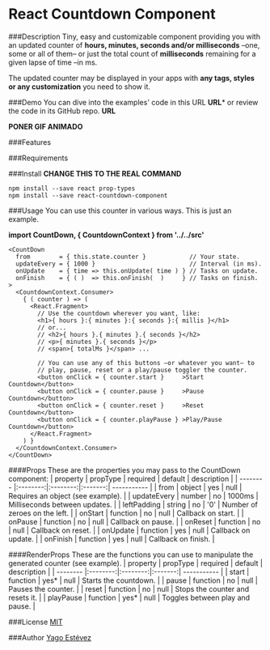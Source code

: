 # React Countdown Component

###Description
Tiny, easy and customizable component providing you with an updated counter of **hours, minutes, seconds and/or milliseconds** –one, some or all of them– or just the total count of **milliseconds** remaining for a given lapse of time –in ms.

The updated counter may be displayed in your apps with **any tags, styles or any customization** you need to show it.

###Demo
You can dive into the examples' code in this URL **URL*** or review the code in its GitHub repo. **URL**

**PONER GIF ANIMADO**

###Features

###Requirements

###Install
**CHANGE THIS TO THE REAL COMMAND**
```
npm install --save react prop-types
npm install --save react-countdown-component
```

###Usage
You can use this counter in various ways. This is just an example.

**import CountDown, { CountdownContext } from '../../src'**
```
<CountDown
  from        = { this.state.counter }            // Your state.
  updateEvery = { 1000 }                          // Interval (in ms).
  onUpdate    = { time => this.onUpdate( time ) } // Tasks on update.
  onFinish    = { ( )  => this.onFinish(  )     } // Tasks on finish.
>
  <CountdownContext.Consumer>
    { ( counter ) => (
      <React.Fragment>
        // Use the countdown wherever you want, like:
        <h1>{ hours }:{ minutes }:{ seconds }:{ millis }</h1>
        // or...
        // <h2>{ hours }.{ minutes }.{ seconds }</h2>
        // <p>{ minutes }.{ seconds }</p>
        // <span>{ totalMs }</span> ...

        // You can use any of this buttons –or whatever you want– to
        // play, pause, reset or a play/pause toggler the counter.
        <button onClick = { counter.start }     >Start Countdown</button>
        <button onClick = { counter.pause }     >Pause Countdown</button>
        <button onClick = { counter.reset }     >Reset Countdown</button>
        <button onClick = { counter.playPause } >Play/Pause Countdown</button>
      </React.Fragment>
    ) }
  </CountdownContext.Consumer>
</CountDown>
```
####Props
These are the properties you may pass to the CountDown component:
| property | propType | required | default | description |
| -------- |:--------:|:--------:|:-------:| ----------- |
| from | object | yes | null | Requires an object (see example). |
| updateEvery | number | no | 1000ms | Milliseconds between updates. |
| leftPadding | string | no | '0' | Number of zeroes on the left. |
| onStart | function | no | null | Callback on start. |
| onPause | function | no | null | Callback on pause. |
| onReset | function | no | null | Callback on reset. |
| onUpdate | function | yes | null | Callback on update. |
| onFinish | function | yes | null | Callback on finish. |

####RenderProps
These are the functions you can use to manipulate the generated counter (see example).
| property | propType | required | default | description |
| -------- |:--------:|:--------:|:-------:| ----------- |
| start | function | yes* | null | Starts the countdown. |
| pause | function | no | null | Pauses the counter. |
| reset | function | no | null | Stops the counter and resets it. |
| playPause | function | yes* | null | Toggles between play and pause. |

###License
[MIT](CHANGE)

###Author
[Yago Estévez](https://github.com/SpaniardDev)


<!-- [![Travis][build-badge]][build]
[![npm package][npm-badge]][npm]
[![Coveralls][coveralls-badge]][coveralls]

Describe React-Countdown-Component here.

[build-badge]: https://img.shields.io/travis/user/repo/master.png?style=flat-square
[build]: https://travis-ci.org/user/repo

[npm-badge]: https://img.shields.io/npm/v/npm-package.png?style=flat-square
[npm]: https://www.npmjs.org/package/npm-package

[coveralls-badge]: https://img.shields.io/coveralls/user/repo/master.png?style=flat-square
[coveralls]: https://coveralls.io/github/user/repo -->
